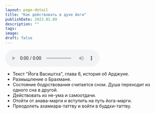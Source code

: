 ```yaml
---
layout: page-detail
title: "Как действовать в духе йоги"
publishDate: 2023.01.09
description: ""
tags:
image:
draft: false
---
```


<audio title="2023.01.09 - Как действовать в духе йоги.mp3" src="/upload/iblock/bbe/bbe1c0114996bb46d11d3232ed4a0aac.mp3" controls=""></audio>

* Текст "Йога Васиштха", глава 6, история об Арджуне.
* Размышление о Брахмане.
* Состояние бодрствования считается сном. Душа переходит из одного сна в другой.
* Действовать из не-ума и самоотдачи.
* Отойти от анава-марги и вступить на путь йога-марги.
* Преодолеть ахамкара-таттву и войти в буддхи-таттву.

  
